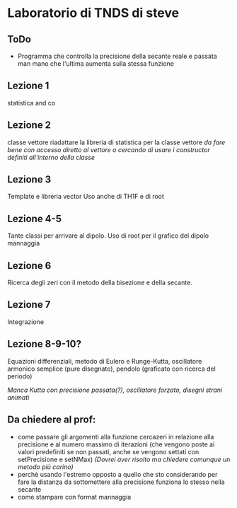 # Laboratorio di TNDS di steve

## ToDo
* Programma che controlla la precisione della secante reale e passata man mano che l'ultima aumenta sulla stessa funzione


## Lezione 1
statistica and co

## Lezione 2
classe vettore
riadattare la libreria di statistica per la classe vettore
    *da fare bene con accesso diretto al vettore o cercando di usare i constructor definiti all'interno della classe*

## Lezione 3
Template e libreria vector
Uso anche di TH1F e di root

## Lezione 4-5
Tante classi per arrivare al dipolo. Uso di root per il grafico del dipolo mannaggia

## Lezione 6
Ricerca degli zeri con il metodo della bisezione e della secante.

## Lezione 7
Integrazione

## Lezione 8-9-10?
Equazioni differenziali, metodo di Eulero e Runge-Kutta, oscillatore armonico semplice (pure disegnato), pendolo (graficato con ricerca del periodo)

_Manca Kutta con precisione passata(?), oscillatore forzato, disegni strani animati_ 

## Da chiedere al prof:

* come passare gli argomenti alla funzione cercazeri in relazione alla precisione e al numero massimo di iterazioni (che vengono poste ai valori predefiniti se non passati, anche se vengono settati con setPrecisione e setNMax) _(Dovrei aver risolto ma chiedere comunque un metodo più carino)_
* perchè usando l'estremo opposto a quello che sto considerando per fare la distanza da sottomettere alla precisione funziona lo stesso nella secante
* come stampare con format mannaggia
